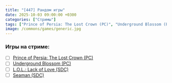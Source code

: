 ```yaml
---
title: "[447] Рандом игры"
date: 2025-10-03 09:00:00 +0300
categories: ["Стримы"]
tags: ["Prince of Persia: The Lost Crown (PC)", "Underground Blossom (PC)", "L.O.L.: Lack of Love (SDC)", "Seaman (SDC)"]
image: /commons/games/generic.jpg
---
```


### Игры на стриме:
+ [ ] [Prince of Persia: The Lost Crown (PC)](/tags/prince-of-persia-the-lost-crown-pc)
+ [ ] [Underground Blossom (PC)](/tags/underground-blossom-pc)
+ [ ] [L.O.L.: Lack of Love (SDC)](/tags/l-o-l-lack-of-love-sdc)
+ [ ] [Seaman (SDC)](/tags/seaman-sdc)
